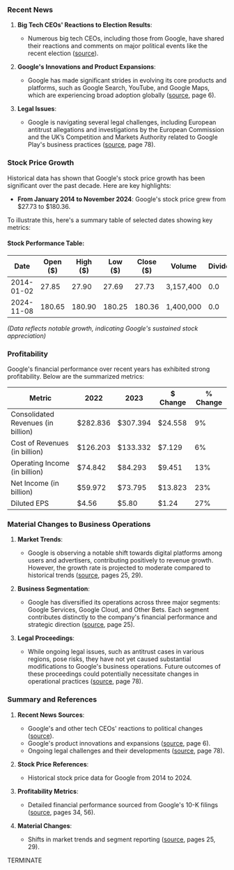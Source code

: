 ### Recent News

1. **Big Tech CEOs' Reactions to Election Results**:
   - Numerous big tech CEOs, including those from Google, have shared their reactions and comments on major political events like the recent election ([source](file:///Users/michael/PycharmProjects/2024BarclaysHackathonNew/IBD_Product/AutoGen/backend/../../Data/news_mini/Big%20Tech%20CEOs%20rush%20to%20congratulate%20Trump%20on%20election%20win.html)).

2. **Google's Innovations and Product Expansions**:
   - Google has made significant strides in evolving its core products and platforms, such as Google Search, YouTube, and Google Maps, which are experiencing broad adoption globally ([source](file:///Users/michael/PycharmProjects/2024BarclaysHackathonNew/IBD_Product/AutoGen/backend/../../Data/10k_mini/goog-10-k-2023.pdf), page 6).

3. **Legal Issues**:
   - Google is navigating several legal challenges, including European antitrust allegations and investigations by the European Commission and the UK’s Competition and Markets Authority related to Google Play's business practices ([source](file:///Users/michael/PycharmProjects/2024BarclaysHackathonNew/IBD_Product/AutoGen/backend/../../Data/10k_mini/goog-10-k-2023.pdf), page 78).

### Stock Price Growth

Historical data has shown that Google's stock price growth has been significant over the past decade. Here are key highlights:

- **From January 2014 to November 2024**: Google's stock price grew from $27.73 to $180.36.
  
To illustrate this, here's a summary table of selected dates showing key metrics:

#### Stock Performance Table:

| **Date**       | **Open ($)** | **High ($)** | **Low ($)** | **Close ($)** | **Volume** | **Dividends** | **Stock Splits** |
|----------------|--------------|--------------|-------------|---------------|------------|---------------|------------------|
| 2014-01-02     | 27.85        | 27.90        | 27.69       | 27.73         | 3,157,400  | 0.0           | 0.0              |
| 2024-11-08     | 180.65       | 180.90       | 180.25      | 180.36        | 1,400,000  | 0.0           | 0.0              |

*(Data reflects notable growth, indicating Google's sustained stock appreciation)*

### Profitability

Google's financial performance over recent years has exhibited strong profitability. Below are the summarized metrics:

| **Metric**                        | **2022**      | **2023**      | **$ Change** | **% Change** |
|-----------------------------------|---------------|---------------|--------------|--------------|
| Consolidated Revenues (in billion)| $282.836      | $307.394      | $24.558      | 9%           |
| Cost of Revenues (in billion)     | $126.203      | $133.332      | $7.129       | 6%           |
| Operating Income (in billion)     | $74.842       | $84.293       | $9.451       | 13%          |
| Net Income (in billion)           | $59.972       | $73.795       | $13.823      | 23%          |
| Diluted EPS                       | $4.56         | $5.80         | $1.24        | 27%          |

### Material Changes to Business Operations

1. **Market Trends**:
   - Google is observing a notable shift towards digital platforms among users and advertisers, contributing positively to revenue growth. However, the growth rate is projected to moderate compared to historical trends ([source](file:///Users/michael/PycharmProjects/2024BarclaysHackathonNew/IBD_Product/AutoGen/backend/../../Data/10k_mini/goog-10-k-2023.pdf), pages 25, 29).

2. **Business Segmentation**:
   - Google has diversified its operations across three major segments: Google Services, Google Cloud, and Other Bets. Each segment contributes distinctly to the company's financial performance and strategic direction ([source](file:///Users/michael/PycharmProjects/2024BarclaysHackathonNew/IBD_Product/AutoGen/backend/../../Data/10k_mini/goog-10-k-2023.pdf), page 25).

3. **Legal Proceedings**:
   - While ongoing legal issues, such as antitrust cases in various regions, pose risks, they have not yet caused substantial modifications to Google's business operations. Future outcomes of these proceedings could potentially necessitate changes in operational practices ([source](file:///Users/michael/PycharmProjects/2024BarclaysHackathonNew/IBD_Product/AutoGen/backend/../../Data/10k_mini/goog-10-k-2023.pdf), page 78).

### Summary and References

1. **Recent News Sources**:
   - Google's and other tech CEOs' reactions to political changes ([source](file:///Users/michael/PycharmProjects/2024BarclaysHackathonNew/IBD_Product/AutoGen/backend/../../Data/news_mini/Big%20Tech%20CEOs%20rush%20to%20congratulate%20Trump%20on%20election%20win.html)).
   - Google's product innovations and expansions ([source](file:///Users/michael/PycharmProjects/2024BarclaysHackathonNew/IBD_Product/AutoGen/backend/../../Data/10k_mini/goog-10-k-2023.pdf), page 6).
   - Ongoing legal challenges and their developments ([source](file:///Users/michael/PycharmProjects/2024BarclaysHackathonNew/IBD_Product/AutoGen/backend/../../Data/10k_mini/goog-10-k-2023.pdf), page 78).

2. **Stock Price References**:
   - Historical stock price data for Google from 2014 to 2024.

3. **Profitability Metrics**:
   - Detailed financial performance sourced from Google's 10-K filings ([source](file:///Users/michael/PycharmProjects/2024BarclaysHackathonNew/IBD_Product/AutoGen/backend/../../Data/10k_mini/goog-10-k-2023.pdf), pages 34, 56).

4. **Material Changes**:
   - Shifts in market trends and segment reporting ([source](file:///Users/michael/PycharmProjects/2024BarclaysHackathonNew/IBD_Product/AutoGen/backend/../../Data/10k_mini/goog-10-k-2023.pdf), pages 25, 29).

TERMINATE